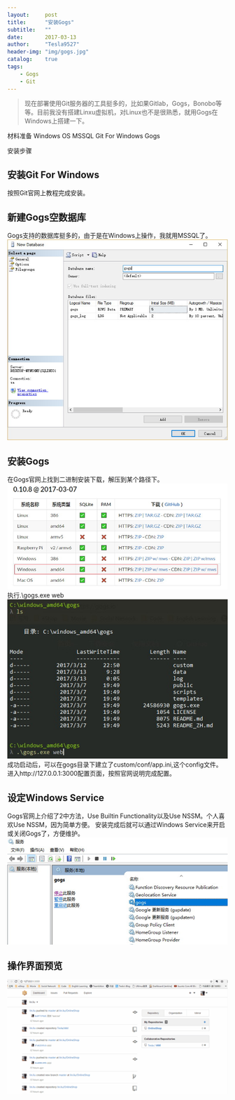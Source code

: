 ```yaml
---
layout:     post
title:      "安装Gogs"
subtitle:   ""
date:       2017-03-13
author:     "Tesla9527"
header-img: "img/gogs.jpg"
catalog:    true
tags:
    - Gogs
    - Git
---
```

>现在部署使用Git服务器的工具挺多的，比如果Gitlab，Gogs，Bonobo等等。目前我没有搭建Linxu虚拟机，对Linux也不是很熟悉，就用Gogs在Windows上搭建一下。

材料准备
	Windows OS
	MSSQL
	Git For Windows
	Gogs

安装步骤
## 安装Git For Windows
按照Git官网上教程完成安装。

## 新建Gogs空数据库
Gogs支持的数据库挺多的，由于是在Windows上操作，我就用MSSQL了。
![img](/img/in-post/gogs1.jpg)

## 安装Gogs
在Gogs官网上找到二进制安装下载，解压到某个路径下。
![img](/img/in-post/gogs2.jpg)
执行.\gogs.exe web
![img](/img/in-post/gogs3.jpg)
成功启动后，可以在gogs目录下建立了custom/conf/app.ini,这个config文件。
进入http://127.0.0.1:3000配置页面，按照官网说明完成配置。

## 设定Windows Service
Gogs官网上介绍了2中方法，Use Builtin Functionality以及Use NSSM。个人喜欢Use NSSM，因为简单方便。
安装完成后就可以通过Windows Service来开启或关闭Gogs了，方便维护。
![img](/img/in-post/gogs4.jpg)

## 操作界面预览
![img](/img/in-post/gogs5.gif)








